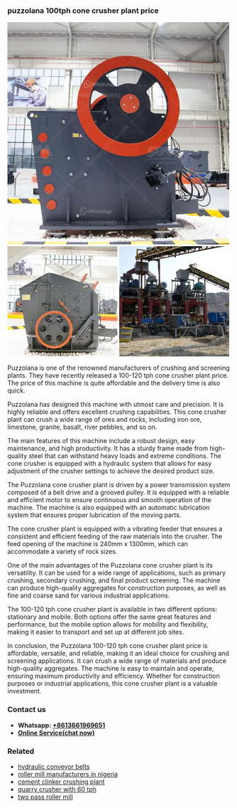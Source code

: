 <h3>puzzolana 100tph cone crusher plant price</h3><img src='1704856935.jpg' alt=''><p>Puzzolana is one of the renowned manufacturers of crushing and screening plants. They have recently released a 100-120 tph cone crusher plant price. The price of this machine is quite affordable and the delivery time is also quick.</p><p>Puzzolana has designed this machine with utmost care and precision. It is highly reliable and offers excellent crushing capabilities. This cone crusher plant can crush a wide range of ores and rocks, including iron ore, limestone, granite, basalt, river pebbles, and so on.</p><p>The main features of this machine include a robust design, easy maintenance, and high productivity. It has a sturdy frame made from high-quality steel that can withstand heavy loads and extreme conditions. The cone crusher is equipped with a hydraulic system that allows for easy adjustment of the crusher settings to achieve the desired product size.</p><p>The Puzzolana cone crusher plant is driven by a power transmission system composed of a belt drive and a grooved pulley. It is equipped with a reliable and efficient motor to ensure continuous and smooth operation of the machine. The machine is also equipped with an automatic lubrication system that ensures proper lubrication of the moving parts.</p><p>The cone crusher plant is equipped with a vibrating feeder that ensures a consistent and efficient feeding of the raw materials into the crusher. The feed opening of the machine is 240mm x 1300mm, which can accommodate a variety of rock sizes.</p><p>One of the main advantages of the Puzzolana cone crusher plant is its versatility. It can be used for a wide range of applications, such as primary crushing, secondary crushing, and final product screening. The machine can produce high-quality aggregates for construction purposes, as well as fine and coarse sand for various industrial applications.</p><p>The 100-120 tph cone crusher plant is available in two different options: stationary and mobile. Both options offer the same great features and performance, but the mobile option allows for mobility and flexibility, making it easier to transport and set up at different job sites.</p><p>In conclusion, the Puzzolana 100-120 tph cone crusher plant price is affordable, versatile, and reliable, making it an ideal choice for crushing and screening applications. It can crush a wide range of materials and produce high-quality aggregates. The machine is easy to maintain and operate, ensuring maximum productivity and efficiency. Whether for construction purposes or industrial applications, this cone crusher plant is a valuable investment.</p><h3>Contact us</h3><ul><li><strong>Whatsapp:&nbsp;<a href="https://wa.me/8613661969651">+8613661969651</a></strong></li><li><a href="https://swt.shibang-china.com/?git&amp;zhl&amp;puzzolana 100tph cone crusher plant price"><strong>Online Service(chat now)</strong></a></li></ul><h3>Related</h3><ul><li><a href='hydraulic conveyor belts.md'>hydraulic conveyor belts</a></li><li><a href='roller mill manufacturers in nigeria.md'>roller mill manufacturers in nigeria</a></li><li><a href='cement clinker crushing plant.md'>cement clinker crushing plant</a></li><li><a href='quarry crusher with 60 tph.md'>quarry crusher with 60 tph</a></li><li><a href='two pass roller mill.md'>two pass roller mill</a></li></ul>
